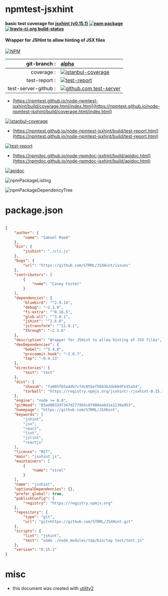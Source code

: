 # npmtest-jsxhint

#### basic test coverage for  [jsxhint (v0.15.1)](https://github.com/STRML/JSXHint)  [![npm package](https://img.shields.io/npm/v/npmtest-jsxhint.svg?style=flat-square)](https://www.npmjs.org/package/npmtest-jsxhint) [![travis-ci.org build-status](https://api.travis-ci.org/npmtest/node-npmtest-jsxhint.svg)](https://travis-ci.org/npmtest/node-npmtest-jsxhint)

#### Wrapper for JSHint to allow hinting of JSX files

[![NPM](https://nodei.co/npm/jsxhint.png?downloads=true&downloadRank=true&stars=true)](https://www.npmjs.com/package/jsxhint)

| git-branch : | [alpha](https://github.com/npmtest/node-npmtest-jsxhint/tree/alpha)|
|--:|:--|
| coverage : | [![istanbul-coverage](https://npmtest.github.io/node-npmtest-jsxhint/build/coverage.badge.svg)](https://npmtest.github.io/node-npmtest-jsxhint/build/coverage.html/index.html)|
| test-report : | [![test-report](https://npmtest.github.io/node-npmtest-jsxhint/build/test-report.badge.svg)](https://npmtest.github.io/node-npmtest-jsxhint/build/test-report.html)|
| test-server-github : | [![github.com test-server](https://npmtest.github.io/node-npmtest-jsxhint/GitHub-Mark-32px.png)](https://npmtest.github.io/node-npmtest-jsxhint/build/app/index.html) | | build-artifacts : | [![build-artifacts](https://npmtest.github.io/node-npmtest-jsxhint/glyphicons_144_folder_open.png)](https://github.com/npmtest/node-npmtest-jsxhint/tree/gh-pages/build)|

- [https://npmtest.github.io/node-npmtest-jsxhint/build/coverage.html/index.html](https://npmtest.github.io/node-npmtest-jsxhint/build/coverage.html/index.html)

[![istanbul-coverage](https://npmtest.github.io/node-npmtest-jsxhint/build/screenCapture.buildCi.browser.%252Ftmp%252Fbuild%252Fcoverage.lib.html.png)](https://npmtest.github.io/node-npmtest-jsxhint/build/coverage.html/index.html)

- [https://npmtest.github.io/node-npmtest-jsxhint/build/test-report.html](https://npmtest.github.io/node-npmtest-jsxhint/build/test-report.html)

[![test-report](https://npmtest.github.io/node-npmtest-jsxhint/build/screenCapture.buildCi.browser.%252Ftmp%252Fbuild%252Ftest-report.html.png)](https://npmtest.github.io/node-npmtest-jsxhint/build/test-report.html)

- [https://npmdoc.github.io/node-npmdoc-jsxhint/build/apidoc.html](https://npmdoc.github.io/node-npmdoc-jsxhint/build/apidoc.html)

[![apidoc](https://npmdoc.github.io/node-npmdoc-jsxhint/build/screenCapture.buildCi.browser.%252Ftmp%252Fbuild%252Fapidoc.html.png)](https://npmdoc.github.io/node-npmdoc-jsxhint/build/apidoc.html)

![npmPackageListing](https://npmtest.github.io/node-npmtest-jsxhint/build/screenCapture.npmPackageListing.svg)

![npmPackageDependencyTree](https://npmtest.github.io/node-npmtest-jsxhint/build/screenCapture.npmPackageDependencyTree.svg)



# package.json

```json

{
    "author": {
        "name": "Samuel Reed"
    },
    "bin": {
        "jsxhint": "./cli.js"
    },
    "bugs": {
        "url": "https://github.com/STRML/JSXHint/issues"
    },
    "contributors": [
        {
            "name": "Casey Foster"
        }
    ],
    "dependencies": {
        "bluebird": "^2.9.14",
        "debug": "~2.1.0",
        "fs-extra": "^0.16.5",
        "glob-all": "^3.0.1",
        "jshint": "^2.6.0",
        "jstransform": "^11.0.1",
        "through": "~2.3.6"
    },
    "description": "Wrapper for JSHint to allow hinting of JSX files",
    "devDependencies": {
        "babel": "^5.4.0",
        "precommit-hook": "~1.0.7",
        "tap": "~0.4.13"
    },
    "directories": {
        "test": "test"
    },
    "dist": {
        "shasum": "fa005fb5a4db7cfdc055ef5043b2debb9fe35a54",
        "tarball": "https://registry.npmjs.org/jsxhint/-/jsxhint-0.15.1.tgz"
    },
    "engine": "node >= 0.8",
    "gitHead": "85ad803297347d2779b5c07980ea6d1e2136a953",
    "homepage": "https://github.com/STRML/JSXHint",
    "keywords": [
        "jshint",
        "jsx",
        "react",
        "lint",
        "jslint",
        "reactjs"
    ],
    "license": "MIT",
    "main": "jsxhint.js",
    "maintainers": [
        {
            "name": "strml"
        }
    ],
    "name": "jsxhint",
    "optionalDependencies": {},
    "prefer_global": true,
    "publishConfig": {
        "registry": "https://registry.npmjs.org"
    },
    "repository": {
        "type": "git",
        "url": "git+https://github.com/STRML/JSXHint.git"
    },
    "scripts": {
        "lint": "jshint",
        "test": "node ./node_modules/tap/bin/tap test/test.js"
    },
    "version": "0.15.1"
}
```



# misc
- this document was created with [utility2](https://github.com/kaizhu256/node-utility2)
